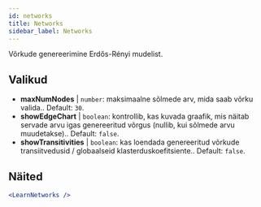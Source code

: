 ```yaml
---
id: networks
title: Networks
sidebar_label: Networks
---
```


Võrkude genereerimine Erdős-Rényi mudelist.

## Valikud

* __maxNumNodes__ | `number`: maksimaalne sõlmede arv, mida saab võrku valida.. Default: `30`.
* __showEdgeChart__ | `boolean`: kontrollib, kas kuvada graafik, mis näitab servade arvu igas genereeritud võrgus (nullib, kui sõlmede arvu muudetakse).. Default: `false`.
* __showTransitivities__ | `boolean`: kas loendada genereeritud võrkude transiitvedusid / globaalseid klasterduskoefitsiente.. Default: `false`.


## Näited

```jsx live
<LearnNetworks />
```

